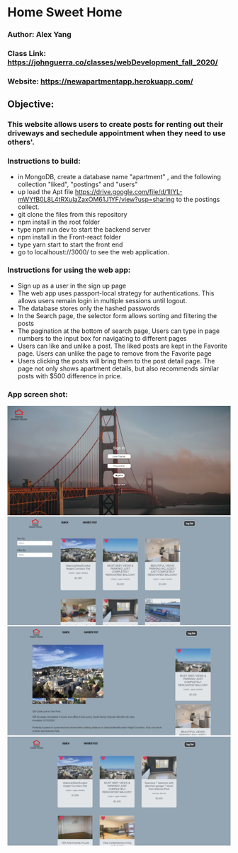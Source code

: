 # Home Sweet Home

### Author: Alex Yang 

### Class Link: https://johnguerra.co/classes/webDevelopment_fall_2020/
### Website: https://newapartmentapp.herokuapp.com/

## Objective:
### This website allows users to create posts for renting out their driveways and sechedule appointment when they need to use others'. 

### Instructions to build:
- in MongoDB, create a database name "apartment" , and the following collection "liked", "postings" and "users"
- up load the Apt file https://drive.google.com/file/d/1lIYL-mWYfB0L8L4tRXuIaZaxOM61J1YF/view?usp=sharing  to the postings collect. 
- git clone the files from this repository 
- npm install in the root folder
- type npm run dev to start the backend server  
- npm install in the Front-react folder  
- type yarn start to start the front end 
- go to localhoust://3000/ to see the web application. 

### Instructions for using the web app:
- Sign up as a user in the sign up page
- The web app uses passport-local strategy for authentications. This allows users remain login in multiple sessions until logout. 
- The database stores only the hashed passwords
- In the Search page, the selector form allows sorting and filtering the posts
- The pagination at the bottom of search page, Users can type in page numbers to the input box for navigating to different pages
- Users can like and unlike a post. The liked posts are kept in the Favorite page. Users can unlike the page to remove from the Favorite page
- Users clicking the posts will bring them to the post detail page. The page not only shows apartment details, but also recommends similar posts with $500 difference in price.
### App screen shot:
![alt text](https://github.com/AZYDEVE/apartment_search/blob/master/front-react/src/utility/images/loginPage.png)
![alt text](https://github.com/AZYDEVE/apartment_search/blob/master/front-react/src/utility/images/search%20page.png)
![alt text](https://github.com/AZYDEVE/apartment_search/blob/master/front-react/src/utility/images/postPage.png)
![alt text](https://github.com/AZYDEVE/apartment_search/blob/master/front-react/src/utility/images/favorite.png)




